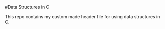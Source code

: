 #Data Structures in C 

This repo contains my custom made header file for using data structures in C.

